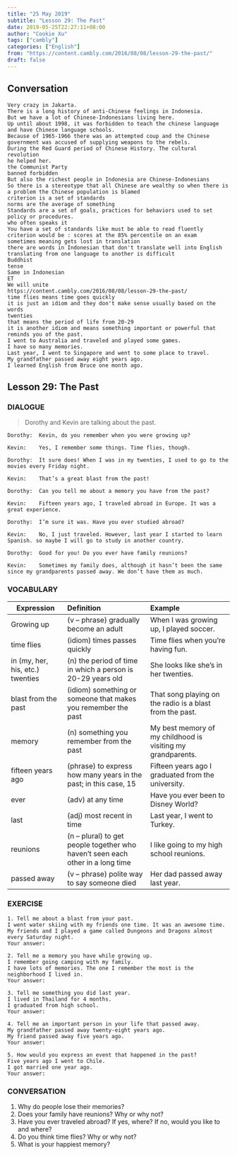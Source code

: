 ```yaml
---
title: "25 May 2019"
subtitle: "Lesson 29: The Past"
date: 2019-05-25T22:27:11+08:00
author: "Cookie Xu"
tags: ["cambly"]
categories: ["English"]
from: "https://content.cambly.com/2016/08/08/lesson-29-the-past/"
draft: false
---
```


## Conversation

```
Very crazy in Jakarta. 
There is a long history of anti-Chinese feelings in Indonesia. 
But we have a lot of Chinese-Indonesians living here. 
Up until about 1998, it was forbidden to teach the chinese language and have Chinese language schools. 
Because of 1965-1966 there was an attempted coup and the Chinese government was accused of supplying weapons to the rebels. 
During the Red Guard period of Chinese History. The cultural revolution 
he helped her. 
the Communist Party 
banned forbidden 
But also the richest people in Indonesia are Chinese-Indonesians 
So there is a stereotype that all Chinese are wealthy so when there is a problem the Chinese population is blamed 
criterion is a set of standards 
norms are the average of something 
Standards are a set of goals, practices for behaviors used to set policy or procedures. 
who often speaks it 
You have a set of standards like must be able to read fluently 
criterion would be : scores at the 85% percentile on an exam 
sometimes meaning gets lost in translation 
there are words in Indonesian that don't translate well into English 
translating from one language to another is difficult 
Buddhist 
tense 
Same in Indonesian 
ET 
We will unite 
https://content.cambly.com/2016/08/08/lesson-29-the-past/ 
time flies means time goes quickly 
it is just an idiom and they don't make sense usually based on the words 
twenties 
that means the period of life from 20-29 
it is another idiom and means something important or powerful that reminds you of the past. 
I went to Australia and traveled and played some games. 
I have so many memories. 
Last year, I went to Singapore and went to some place to travel. 
My grandfather passed away eight years ago. 
I learned English from Bruce one month ago. 
```


## Lesson 29: The Past

### DIALOGUE

> Dorothy and Kevin are talking about the past.
  
```
Dorothy:  Kevin, do you remember when you were growing up?

Kevin:    Yes, I remember some things. Time flies, though.

Dorothy:  It sure does! When I was in my twenties, I used to go to the movies every Friday night.

Kevin:    That’s a great blast from the past!

Dorothy:  Can you tell me about a memory you have from the past?

Kevin:    Fifteen years ago, I traveled abroad in Europe. It was a great experience.

Dorothy:  I’m sure it was. Have you ever studied abroad?

Kevin:    No, I just traveled. However, last year I started to learn Spanish. so maybe I will go to study in another country.

Dorothy:  Good for you! Do you ever have family reunions?

Kevin:    Sometimes my family does, although it hasn’t been the same since my grandparents passed away. We don’t have them as much.
```


### VOCABULARY

|  Expression   |      Definition      |  Example |
|------------| :----------------|:--------|
|Growing up|(v – phrase)  gradually become an adult|When I was growing up, I played soccer.|
|time flies|(idiom) times passes quickly|Time flies when you’re having fun.| 
|in (my, her, his, etc.) twenties|(n) the period of time in which a person is 20-29 years old|She looks like she’s in her twenties.|
|blast from the past|(idiom) something or someone that makes you remember the past|That song playing on the radio is a blast from the past.|
|memory|(n) something you remember from the past|My best memory of my childhood is visiting my grandparents.|
|fifteen years ago|(phrase) to express how many years in the past; in this case, 15|Fifteen years ago I graduated from the university.|
|ever|(adv) at any time|Have you ever been to Disney World?|
|last|(adj) most recent in time|Last year, I went to Turkey.|
|reunions|(n – plural)  to get people together who haven’t seen each other in a long time|I like going to my high school reunions.|
|passed away|(v – phrase) polite way to say someone died|Her dad passed away last year.|

### EXERCISE

```
1. Tell me about a blast from your past.
I went water skiing with my friends one time. It was an awesome time.
My friends and I played a game called Dungeons and Dragons almost every Saturday night.
Your answer:

2. Tell me a memory you have while growing up.
I remember going camping with my family.
I have lots of memories. The one I remember the most is the neighborhood I lived in.
Your answer:

3. Tell me something you did last year.
I lived in Thailand for 4 months.
I graduated from high school.
Your answer:

4. Tell me an important person in your life that passed away.
My grandfather passed away twenty-eight years ago.
My friend passed away five years ago.
Your answer:

5. How would you express an event that happened in the past?
Five years ago I went to Chile.
I got married one year ago.
Your answer:
```


### CONVERSATION

1. Why do people lose their memories?
2. Does your family have reunions? Why or why not?
3. Have you ever traveled abroad? If yes, where? If no, would you like to and where?
4. Do you think time flies? Why or why not?
5. What is your happiest memory?
